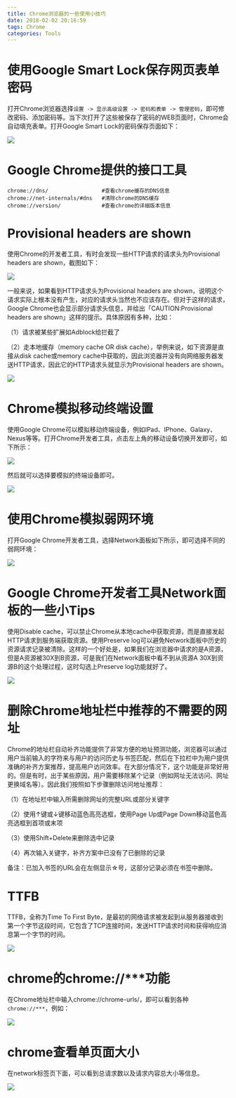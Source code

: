 ```yaml
---
title: Chrome浏览器的一些使用小技巧
date: 2018-02-02 20:16:59
tags: Chrome
categories: Tools
---
```


# 使用Google Smart Lock保存网页表单密码

打开Chrome浏览器选择`设置 -> 显示高级设置 -> 密码和表单 -> 管理密码`，即可修改密码、添加密码等。当下次打开了这些被保存了密码的WEB页面时，Chrome会自动填充表单。打开Google Smart Lock的密码保存页面如下：

![](/images/chrome_1_1.png)

# Google Chrome提供的接口工具

	chrome://dns/                 #查看chrome缓存的DNS信息 
	chrome://net-internals/#dns   #清除chrome的DNS缓存
	chrome://version/             #查看chrome的详细版本信息

# Provisional headers are shown

使用Chrome的开发者工具，有时会发现一些HTTP请求的请求头为Provisional headers are shown，截图如下：

![](/images/chrome_1_2.png)

一般来说，如果看到HTTP请求头为Provisional headers are shown，说明这个请求实际上根本没有产生，对应的请求头当然也不应该存在。但对于这样的请求，Google Chrome也会显示部分请求头信息，并给出「CAUTION:Provisional headers are shown」这样的提示。具体原因有多种，比如：

（1）请求被某些扩展如Adblock给拦截了

（2）走本地缓存（memory cache OR disk cache），举例来说，如下资源是直接从disk cache或memory cache中获取的，因此浏览器并没有向网络服务器发送HTTP请求，因此它的HTTP请求头就显示为Provisional headers are shown。

![](/images/chrome_1_3.png)

# Chrome模拟移动终端设置

使用Google Chrome可以模拟移动终端设备，例如IPad、IPhone、Galaxy、Nexus等等。打开Chrome开发者工具，点击左上角的移动设备切换开发即可，如下所示：

![](/images/chrome_1_4.png)

然后就可以选择要模拟的终端设备即可。

![](/images/chrome_1_5.png)

# 使用Chrome模拟弱网环境

打开Google Chrome开发者工具，选择Network面板如下所示，即可选择不同的弱网环境：

![](/images/chrome_1_6.png)

# Google Chrome开发者工具Network面板的一些小Tips

使用Disable cache，可以禁止Chrome从本地cache中获取资源，而是直接发起HTTP请求到服务端获取资源。使用Preserve log可以避免Network面板中历史的资源请求记录被清除。这样的一个好处是，如果我们在浏览器中请求的是A资源，但是A资源被30X到B资源，可是我们在Network面板中看不到从资源A 30X到资源B的这个处理过程，这时勾选上Preserve log功能就好了。

![](/images/chrome_1_7.png)

# 删除Chrome地址栏中推荐的不需要的网址

Chrome的地址栏自动补齐功能提供了非常方便的地址预测功能，浏览器可以通过用户当前输入的字符来与用户的访问历史与书签匹配，然后在下拉栏中为用户提供准确的补齐方案推荐，提高用户访问效率。在大部分情况下，这个功能是非常好用的。但是有时，出于某些原因，用户需要移除某个记录（例如网址无法访问、网址更换域名等）。因此我们按照如下步骤删除访问地址推荐：

（1）在地址栏中输入所需删除网址的完整URL或部分关键字

（2）使用↑键或↓键移动蓝色高亮选框，使用Page Up或Page Down移动蓝色高亮选框到首项或末项

（3）使用Shift+Delete来删除选中记录

（4）再次输入关键字，补齐方案中已没有了已删除的记录

备注：已加入书签的URL会在左侧显示☆号，这部分记录必须在书签中删除。

# TTFB

TTFB，全称为Time To First Byte，是最初的网络请求被发起到从服务器接收到第一个字节这段时间，它包含了TCP连接时间，发送HTTP请求时间和获得响应消息第一个字节的时间。

![](/images/chrome_1_8.png)

# chrome的chrome://***功能

在Chrome地址栏中输入chrome://chrome-urls/，即可以看到各种`chrome://***`，例如：

![](/images/chrome_1_9.png)

# chrome查看单页面大小

在network标签页下面，可以看到总请求数以及请求内容总大小等信息。

![](/images/chrome_1_10.png)

